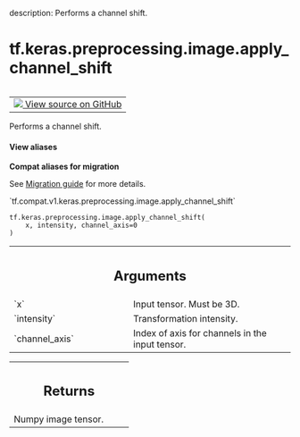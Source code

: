 description: Performs a channel shift.

<div itemscope itemtype="http://developers.google.com/ReferenceObject">
<meta itemprop="name" content="tf.keras.preprocessing.image.apply_channel_shift" />
<meta itemprop="path" content="Stable" />
</div>

# tf.keras.preprocessing.image.apply_channel_shift

<!-- Insert buttons and diff -->

<table class="tfo-notebook-buttons tfo-api nocontent" align="left">
<td>
  <a target="_blank" href="https://github.com/keras-team/keras-preprocessing/tree/1.1.2/keras_preprocessing/image/affine_transformations.py#L159-L180">
    <img src="https://www.tensorflow.org/images/GitHub-Mark-32px.png" />
    View source on GitHub
  </a>
</td>
</table>



Performs a channel shift.

<section class="expandable">
  <h4 class="showalways">View aliases</h4>
  <p>
<b>Compat aliases for migration</b>
<p>See
<a href="https://www.tensorflow.org/guide/migrate">Migration guide</a> for
more details.</p>
<p>`tf.compat.v1.keras.preprocessing.image.apply_channel_shift`</p>
</p>
</section>

<pre class="devsite-click-to-copy prettyprint lang-py tfo-signature-link">
<code>tf.keras.preprocessing.image.apply_channel_shift(
    x, intensity, channel_axis=0
)
</code></pre>



<!-- Placeholder for "Used in" -->


<!-- Tabular view -->
 <table class="responsive fixed orange">
<colgroup><col width="214px"><col></colgroup>
<tr><th colspan="2"><h2 class="add-link">Arguments</h2></th></tr>

<tr>
<td>
`x`
</td>
<td>
Input tensor. Must be 3D.
</td>
</tr><tr>
<td>
`intensity`
</td>
<td>
Transformation intensity.
</td>
</tr><tr>
<td>
`channel_axis`
</td>
<td>
Index of axis for channels in the input tensor.
</td>
</tr>
</table>



<!-- Tabular view -->
 <table class="responsive fixed orange">
<colgroup><col width="214px"><col></colgroup>
<tr><th colspan="2"><h2 class="add-link">Returns</h2></th></tr>
<tr class="alt">
<td colspan="2">
Numpy image tensor.
</td>
</tr>

</table>

